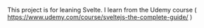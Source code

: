 This project is for leaning Svelte. I learn from the Udemy course ( https://www.udemy.com/course/sveltejs-the-complete-guide/ )

